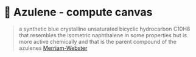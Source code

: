 # 🔷 Azulene - compute canvas

> a synthetic blue crystalline unsaturated bicyclic hydrocarbon C10H8 that resembles the isometric naphthalene in some properties but is more active chemically and that is the parent compound of the azulenes [Merriam-Webster](https://www.merriam-webster.com/dictionary/azulene)

